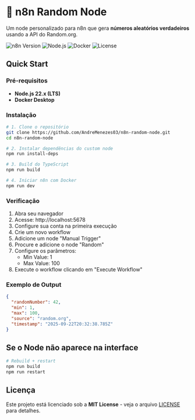 
# 🎲 n8n Random Node

Um node personalizado para n8n que gera **números aleatórios verdadeiros** usando a API do Random.org.

![n8n Version](https://img.shields.io/badge/n8n-1.85.4-orange)
![Node.js](https://img.shields.io/badge/node.js-22.x-green)
![Docker](https://img.shields.io/badge/docker-compose-blue)
![License](https://img.shields.io/badge/license-MIT-green)


## Quick Start

### Pré-requisitos
- **Node.js 22.x (LTS)**
- **Docker Desktop** 

### Instalação 
```bash
# 1. Clone o repositório
git clone https://github.com/AndreMenezes03/n8n-random-node.git
cd n8n-random-node

# 2. Instalar dependências do custom node
npm run install-deps

# 3. Build do TypeScript
npm run build

# 4. Iniciar n8n com Docker
npm run dev
```

### Verificação
1. Abra seu navegador
2. Acesse: http://localhost:5678
3. Configure sua conta na primeira execução
4. Crie um novo workflow
5. Adicione um node "Manual Trigger"
6. Procure e adicione o node "Random"
7. Configure os parâmetros:
    -    Min Value: 1
    -    Max Value: 100
8. Execute o workflow clicando em "Execute Workflow"

### Exemplo de Output
```json
{
  "randomNumber": 42,
  "min": 1,
  "max": 100,
  "source": "random.org",
  "timestamp": "2025-09-22T20:32:38.785Z"
}
```
## Se o Node não aparece na interface
```bash
# Rebuild + restart
npm run build
npm run restart
```

## Licença

Este projeto está licenciado sob a **MIT License** - veja o arquivo [LICENSE](LICENSE) para detalhes.